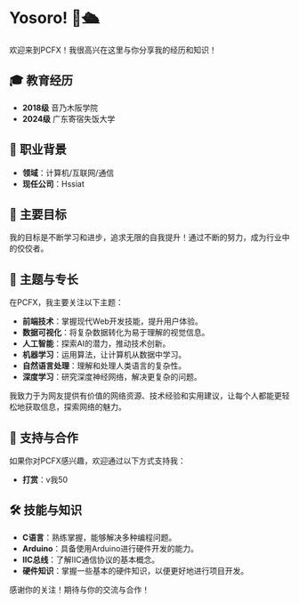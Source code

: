# **Yosoro!** 👋🛳️

欢迎来到PCFX！我很高兴在这里与你分享我的经历和知识！

## 🎓 教育经历

- **2018级** 音乃木阪学院
- **2024级** 广东寄宿失饭大学

## 💼 职业背景

- **领域**：计算机/互联网/通信
- **现任公司**：Hssiat

## 🤔 主要目标

我的目标是不断学习和进步，追求无限的自我提升！通过不断的努力，成为行业中的佼佼者。

## 📗 主题与专长

在PCFX，我主要关注以下主题：

- **前端技术**：掌握现代Web开发技能，提升用户体验。
- **数据可视化**：将复杂数据转化为易于理解的视觉信息。
- **人工智能**：探索AI的潜力，推动技术创新。
- **机器学习**：运用算法，让计算机从数据中学习。
- **自然语言处理**：理解和处理人类语言的复杂性。
- **深度学习**：研究深度神经网络，解决更复杂的问题。

我致力于为网友提供有价值的网络资源、技术经验和实用建议，让每个人都能更轻松地获取信息，探索网络的魅力。

## 🤝 支持与合作

如果你对PCFX感兴趣，欢迎通过以下方式支持我：

- **打赏**：v我50

## 🛠️ 技能与知识

- **C语言**：熟练掌握，能够解决多种编程问题。
- **Arduino**：具备使用Arduino进行硬件开发的能力。
- **IIC总线**：了解IIC通信协议的基本概念。
- **硬件知识**：掌握一些基本的硬件知识，以便更好地进行项目开发。

感谢你的关注！期待与你的交流与合作！



